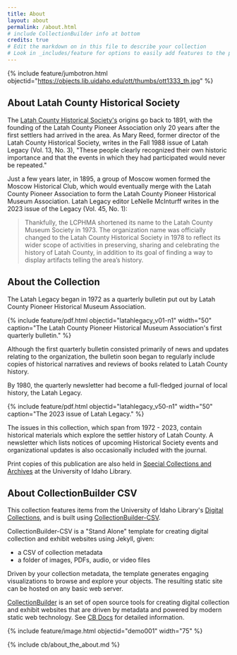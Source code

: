```yaml
---
title: About
layout: about
permalink: /about.html
# include CollectionBuilder info at bottom
credits: true
# Edit the markdown on in this file to describe your collection
# Look in _includes/feature for options to easily add features to the page
---
```

{% include feature/jumbotron.html objectid="https://objects.lib.uidaho.edu/ott/thumbs/ott1333_th.jpg" %} 


## About Latah County Historical Society
The [Latah County Historical Society's](https://www.latahcountyhistoricalsociety.org/) origins go back to 1891, with the founding of the Latah County Pioneer Association only 20 years after the first settlers had arrived in the area. As Mary Reed, former director of the Latah County Historical Society, writes in the Fall 1988 issue of Latah Legacy (Vol. 13, No. 3), "These people clearly recognized their own historic importance and that the events in which they had participated would never be repeated."

Just a few years later, in 1895, a group of Moscow women formed the Moscow Historical Club, which would eventually merge with the Latah County Pioneer Association to form the Latah County Pioneer Historical Museum Association. Latah Legacy editor LeNelle McInturff writes in the 2023 issue of the Legacy (Vol. 45, No. 1):
> Thankfully, the LCPHMA shortened its name to the Latah County Museum Society in 1973. 
> The organization name was officially changed to the Latah County Historical Society in 1978 
> to reflect its wider scope of activities in preserving, sharing and celebrating the history of Latah County,
> in addition to its goal of finding a way to display artifacts telling the area’s history. 
## About the Collection
The Latah Legacy began in 1972 as a quarterly bulletin put out by Latah County Pioneer Historical Museum Association. 

{% include feature/pdf.html objectid="latahlegacy_v01-n1" width="50" caption="The Latah County Pioneer Historical Museum Association's first quarterly bulletin." %}

Although the first quarterly bulletin consisted primarily of news and updates relating to the organization, the bulletin soon began to regularly include copies of historical narratives and reviews of books related to Latah County history. 

By 1980, the quarterly newsletter had become a full-fledged journal of local history, the Latah Legacy. 

{% include feature/pdf.html objectid="latahlegacy_v50-n1" width="50" caption="The 2023 issue of Latah Legacy." %}

The issues in this collection, which span from 1972 - 2023, contain historical materials which explore the settler history of Latah County. A newsletter which lists notices of upcoming Historical Society events and organizational updates is also occasionally included with the journal.

Print copies of this publication are also held in [Special Collections and Archives](https://www.lib.uidaho.edu/special-collections/) at the University of Idaho Library.


## About CollectionBuilder CSV

This collection features items from the University of Idaho Library's [Digital Collections](https://www.lib.uidaho.edu/digital/), and is built using [CollectionBuilder-CSV](https://github.com/CollectionBuilder/collectionbuilder-csv).

CollectionBuilder-CSV is a "Stand Alone" template for creating digital collection and exhibit websites using Jekyll, given:

- a CSV of collection metadata
- a folder of images, PDFs, audio, or video files

Driven by your collection metadata, the template generates engaging visualizations to browse and explore your objects.
The resulting static site can be hosted on any basic web server.

[CollectionBuilder](https://github.com/CollectionBuilder/) is an set of open source tools for creating digital collection and exhibit websites that are driven by metadata and powered by modern static web technology.
See [CB Docs](https://collectionbuilder.github.io/cb-docs/) for detailed information.

{% include feature/image.html objectid="demo001" width="75" %} 

<!-- IMPORTANT!!! DELETE this comment and the include below when you are finished editing this page for your collection. The include below introduces about page features. They will show up on your collection's about page until you delete it.  -->
{% include cb/about_the_about.md %} 
